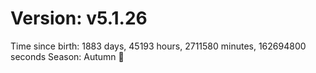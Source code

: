 # Version: v5.1.26
Time since birth: 1883 days, 45193 hours, 2711580 minutes, 162694800 seconds
Season: Autumn 🍁
